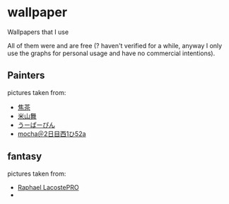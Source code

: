# wallpaper
Wallpapers that I use


All of them were and are free (? haven't verified for a while, anyway I only use the graphs for personal usage and have no commercial intentions).

## Painters

pictures taken from:

- [焦茶](https://www.pixiv.net/en/users/12845810)
- [米山舞](https://www.pixiv.net/en/users/1554775)
- [うーぱーぴん](https://www.pixiv.net/en/users/1109740)
- [mocha＠2日目西1ひ52a](https://www.pixiv.net/en/users/648285)

## fantasy

pictures taken from:

- [Raphael LacostePRO](https://www.artstation.com/raphael-lacoste)
- []()
